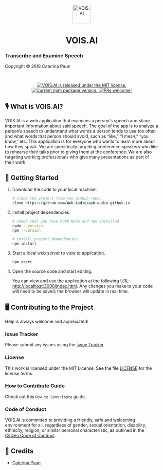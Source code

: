 <p align="center">
  <img alt="VOIS.AI" src="#" width="60" />
</p>

<h1 align="center">VOIS.AI</h3>
<p align="center">
  <h3><strong>Transcribe and Examine Speech</strong></h3>
  <p>Copyright &copy; 2018 Caterina Paun</p>
</p>
<br>
<p align="center">
  <a href="https://github.com/Web-Audio/web-audio.github.io/blob/master/LICENSE">
    <img src="https://img.shields.io/badge/license-MIT-blue.svg" alt="VOIS.AI is released under the MIT license." />
  </a>
  <a href="#">
    <img src="https://img.shields.io/npm/v/gatsby.svg?style=flat-square" alt="Current npm package version." />
  </a>
  <a href="#">
    <img src="https://img.shields.io/badge/PRs-welcome-brightgreen.svg" alt="PRs welcome!" />
  </a>
</p>

## 🎙️ What is VOIS.AI? 

VOIS.AI is a web application that examines a person's speech and share important information about said speech. The goal of the app is to analyze a person’s speech to understand what words a person tends to use too often and what words that person should avoid, such as “like,” “I mean,” “you know,” etc. This application is for everyone who wants to learn more about how they speak. We are specifically targeting conference speakers who like to rehearse their talks prior to giving them at the conference. We are also targeting working professionals who give many presentations as part of their work. 

## 🚀 Getting Started

1.  Download the code to your local machine.

    ```sh
    # clone the project from the GitHub repo:
    clone https://github.com/Web-Audio/web-audio.github.io
    ```

2.  Install project dependencies. 

    ```sh
    # check that you have both Node and npm installed
    node --version
    npm --version

    # install project dependencies
    npm install
    ```

3.  Start a local web server to view to application.

    ```sh
    npm start
    ```

4.  Open the source code and start editing.

    You can view and use the application at the following URL: [http://localhost:3000/index.html](http://localhost:3000/index.html). Any changes you make to your code will need to be saved; the browser will update in real time. 


## 🖥️ Contributing to the Project

Help is always welcome and appreciated! 

### Issue Tracker

Please submit any issues using the [Issue Tracker](https://github.com/Web-Audio/web-audio.github.io/issues).

### License

This work is licensed under the MIT License. See the file [LICENSE](https://github.com/Web-Audio/web-audio.github.io/blob/master/LICENSE) for the license terms.

### How to Contribute Guide

Check out this `How to Contribute` guide.

### Code of Conduct

VOIS.AI is committed to providing a friendly, safe and welcoming environment for all, regardless of gender, sexual orientation, disability, ethnicity, religion, or similar personal characteristic, as outlined in the [Citizen Code of Conduct](http://citizencodeofconduct.org/). 

## 🙋 Credits

* <a href="https://github.com/caterinasworld">Caterina Paun</a>



